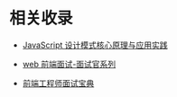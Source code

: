 # 相关收录

- [JavaScript 设计模式核心原理与应用实践](https://github.com/Anne-Tao/juejinbook/blob/master/JavaScript%20%E8%AE%BE%E8%AE%A1%E6%A8%A1%E5%BC%8F%E6%A0%B8%E2%BC%BC%E5%8E%9F%E7%90%86%E4%B8%8E%E5%BA%94%E2%BD%A4%E5%AE%9E%E8%B7%B5/2.%E8%AE%BE%E8%AE%A1%E6%A8%A1%E5%BC%8F%E7%9A%84%E2%80%9C%E9%81%93%E2%80%9D%E4%B8%8E%E2%80%9C%E6%9C%AF%E2%80%9D.md)

- [web 前端面试-面试官系列](https://vue3js.cn/interview/vue/vue.html#%E4%B8%80%E3%80%81%E4%BB%8E%E5%8E%86%E5%8F%B2%E8%AF%B4%E8%B5%B7)

- [前端工程师面试宝典](https://fecommunity.github.io/front-end-interview/%E5%89%8D%E7%AB%AF%E7%9F%A5%E8%AF%86%E4%BD%93%E7%B3%BB/%E6%B5%81%E8%A1%8C%E6%A1%86%E6%9E%B6/1.React%E7%9B%B8%E5%85%B3.html)
